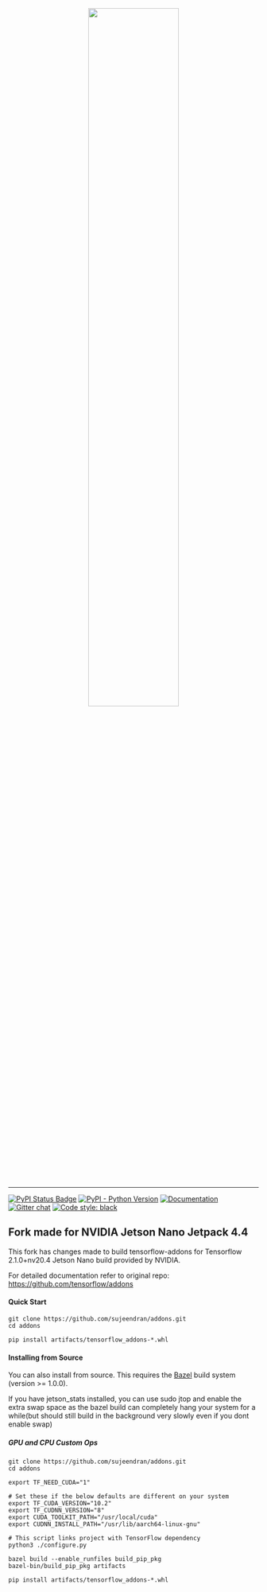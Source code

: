 <div align="center">
  <img src="https://github.com/tensorflow/community/blob/master/sigs/logos/SIGAddons.png" width="60%"><br><br>
</div>

-----------------

[![PyPI Status Badge](https://badge.fury.io/py/tensorflow-addons.svg)](https://pypi.org/project/tensorflow-addons/)
[![PyPI - Python Version](https://img.shields.io/pypi/pyversions/tensorflow-addons)](https://pypi.org/project/tensorflow-addons/)
[![Documentation](https://img.shields.io/badge/api-reference-blue.svg)](https://www.tensorflow.org/addons/api_docs/python/tfa)
[![Gitter chat](https://img.shields.io/badge/chat-on%20gitter-46bc99.svg)](https://gitter.im/tensorflow/sig-addons)
[![Code style: black](https://img.shields.io/badge/code%20style-black-000000.svg)](https://github.com/psf/black)

## Fork made for NVIDIA Jetson Nano Jetpack 4.4 

This fork has changes made to build tensorflow-addons for Tensorflow 2.1.0+nv20.4 Jetson Nano build provided by NVIDIA.

For detailed documentation refer to original repo: https://github.com/tensorflow/addons

#### Quick Start
```
git clone https://github.com/sujeendran/addons.git
cd addons

pip install artifacts/tensorflow_addons-*.whl
```

#### Installing from Source
You can also install from source. This requires the [Bazel](
https://bazel.build/) build system (version >= 1.0.0).

If you have jetson_stats installed, you can use sudo jtop and enable the extra swap space as the bazel build can completely hang your system for a while(but should still build in the background very slowly even if you dont enable swap)

##### GPU and CPU Custom Ops
```
git clone https://github.com/sujeendran/addons.git
cd addons

export TF_NEED_CUDA="1"

# Set these if the below defaults are different on your system
export TF_CUDA_VERSION="10.2"
export TF_CUDNN_VERSION="8"
export CUDA_TOOLKIT_PATH="/usr/local/cuda"
export CUDNN_INSTALL_PATH="/usr/lib/aarch64-linux-gnu"

# This script links project with TensorFlow dependency
python3 ./configure.py

bazel build --enable_runfiles build_pip_pkg
bazel-bin/build_pip_pkg artifacts

pip install artifacts/tensorflow_addons-*.whl
```
